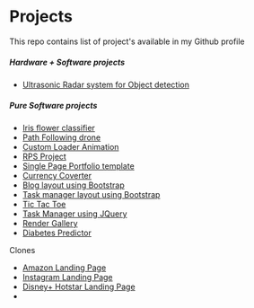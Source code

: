 # Projects
This repo contains list of project's available in my Github profile

##### Hardware + Software projects

- [Ultrasonic Radar system for Object detection](https://github.com/karthi1048/Ultrasonic-Radar-system-for-Object-detection.git)

##### Pure Software projects

- [Iris flower classifier](https://github.com/karthi1048/Iris-Flower-Classifier_ML.git)
- [Path Following drone](https://github.com/karthi1048/Path-Following-Drone.git)
- [Custom Loader Animation](https://github.com/karthi1048/Custom-loader-animation.git)
- [RPS Project](https://github.com/karthi1048/RPS-Project.git)
- [Single Page Portfolio template](https://github.com/karthi1048/Single-Page-Portfolio-template.git)
- [Currency Coverter](https://github.com/karthi1048/Currency-Converter.git)
- [Blog layout using Bootstrap](https://github.com/karthi1048/Blog-layout-using-Bootstrap.git)
- [Task manager layout using Bootstrap](https://github.com/karthi1048/Task-manager-layout-using-Bootstrap.git)
- [Tic Tac Toe](https://github.com/karthi1048/Tic-Tac-Toe.git)
- [Task Manager using JQuery](https://github.com/karthi1048/Task-Manager-using-JQuery.git)
- [Render Gallery](https://github.com/karthi1048/render-gallery.git)
- [Diabetes Predictor](https://github.com/karthi1048/diabetes-predictor.git)
<p>Clones</p>
<ul>
  <li><a href="https://github.com/karthi1048/Amazon-Landing-Page-Clone.git">Amazon Landing Page</a></li>
  <li><a href="https://github.com/karthi1048/Instagram-Landing-Page-Clone.git">Instagram Landing Page</a></li>
  <li><a href="https://github.com/karthi1048/Hotstar-Clone-Landing-Page.git">Disney+ Hotstar Landing Page</a></li>
  <li><a href=" "></a></li>
</ul>
